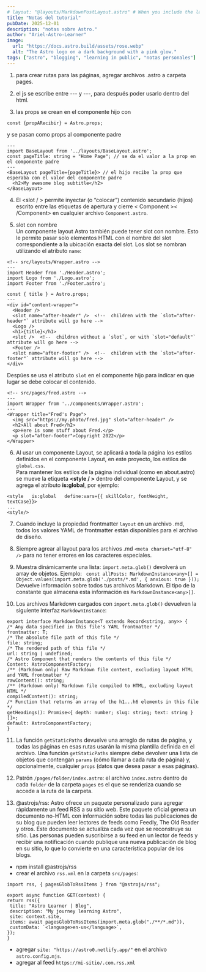 ```yaml
---
# layout: "@layouts/MarkdownPostLayout.astro" # When you include the layout frontmatter property in an .md file, all of your frontmatter YAML values are available to the layout file.
title: "Notas del tutorial"
pubDate: 2025-12-01
description: "notas sobre Astro."
author: "Ariel-Astro-Learner"
image:
  url: "https://docs.astro.build/assets/rose.webp"
  alt: "The Astro logo on a dark background with a pink glow."
tags: ["astro", "blogging", "learning in public", "notas personales"]
---
```


1. para crear rutas para las páginas, agregar archivos .astro a carpeta pages.

2. el js se escribe entre --- y ---, para después poder usarlo dentro del html.
3. las props se crean en el componente hijo con

```
const {propARecibir} = Astro.props;
```

y se pasan como props al componente padre

```
---
import BaseLayout from '../layouts/BaseLayout.astro';
const pageTitle: string = "Home Page"; // se da el valor a la prop en el componente padre
---
<BaseLayout pageTitle={pageTitle}> // el hijo recibe la prop que esperaba con el valor del componente padre
  <h2>My awesome blog subtitle</h2>
</BaseLayout>
```

4. El <slot / > permite inyectar (o “colocar”) contenido secundario (hijos) escrito entre las etiquetas de apertura y cierre < Component >< /Component> en cualquier archivo `Component.astro`.

5. slot con nombre  
   Un componente layout Astro también puede tener slot con nombre. Esto le permite pasar solo elementos HTML con el nombre del slot correspondiente a la ubicación exacta del slot. Los slot se nombran utilizando el atributo `name`:

```
<!-- src/layouts/Wrapper.astro -->
---
import Header from './Header.astro';
import Logo from './Logo.astro';
import Footer from './Footer.astro';

const { title } = Astro.props;
---
<div id="content-wrapper">
  <Header />
  <slot name="after-header" />  <!--  children with the `slot="after-header"` attribute will go here -->
  <Logo />
  <h1>{title}</h1>
  <slot />  <!--  children without a `slot`, or with `slot="default"` attribute will go here -->
  <Footer />
  <slot name="after-footer" />  <!--  children with the `slot="after-footer"` attribute will go here -->
</div>

```

Despúes se usa el atributo `slot` en el componente hijo para indicar en que lugar se debe colocar el contenido.

```
<!-- src/pages/fred.astro -->
---
import Wrapper from '../components/Wrapper.astro';
---
<Wrapper title="Fred's Page">
  <img src="https://my.photo/fred.jpg" slot="after-header" />
  <h2>All about Fred</h2>
  <p>Here is some stuff about Fred.</p>
  <p slot="after-footer">Copyright 2022</p>
</Wrapper>
```

6. Al usar un componente Layout, se aplicará a toda la página los estilos definidos en el componente Layout, en este proyecto, los estilos de `global.css`.  
   Para mantener los estilos de la página individual (como en about.astro) se mueve la etiqueta **<style / >** dentro del componente Layout, y se agrega el atributo **is:global**, por ejemplo:

```
<style   is:global   define:vars={{ skillColor, fontWeight, textCase}}>
...
<style/>
```

7. Cuando incluye la propiedad frontmatter `layout` en un archivo .md, todos los valores YAML de frontmatter están disponibles para el archivo de diseño.
8. Siempre agrear al layout para los archivos .md `<meta charset="utf-8" />` para no tener errores en los caracteres especiales.

9. Muestra dinámicamente una lista:
   `import.meta.glob()` devolverá un array de objetos. Ejemplo:
   ` const allPosts: MarkdownInstance<any>[] = Object.values(import.meta.glob('./posts/*.md', { anxious: true }));`
   Devuelve información sobre todos tus archivos Markdown. El tipo de la constante que almacena esta información es `MarkdownInstance<any>[]`.

10. Los archivos Markdown cargados con `import.meta.glob()` devuelven la siguiente interfaz `MarkdownInstance`:

```
export interface MarkdownInstance<T extends Record<string, any>> {
/* Any data specified in this file's YAML frontmatter */
frontmatter: T;
/* The absolute file path of this file */
file: string;
/* The rendered path of this file */
url: string | undefined;
/* Astro Component that renders the contents of this file */
Content: AstroComponentFactory;
/** (Markdown only) Raw Markdown file content, excluding layout HTML and YAML frontmatter */
rawContent(): string;
/** (Markdown only) Markdown file compiled to HTML, excluding layout HTML */
compiledContent(): string;
/* Function that returns an array of the h1...h6 elements in this file */
getHeadings(): Promise<{ depth: number; slug: string; text: string }[]>;
default: AstroComponentFactory;
}
```

11. La función `getStaticPaths` devuelve una arreglo de rutas de página, y todas las páginas en esas rutas usarán la misma plantilla definida en el archivo.
    Una función `getStaticPaths` siempre debe devolver una lista de objetos que contengan `params` (cómo llamar a cada ruta de página) y, opcionalmente, cualquier `props` (datos que desea pasar a esas páginas).

12. Patrón `/pages/folder/index.astro`: el archivo `index.astro` dentro de cada `folder` de la carpeta `pages` es el que se renderiza cuando se accede a la ruta de la carpeta.

13. @astrojs/rss: Astro ofrece un paquete personalizado para agregar rápidamente un feed RSS a su sitio web.
    Este paquete oficial genera un documento no-HTML con información sobre todas las publicaciones de su blog que pueden leer lectores de feeds como Feedly, The Old Reader y otros. Este documento se actualiza cada vez que se reconstruye su sitio.
    Las personas pueden suscribirse a su feed en un lector de feeds y recibir una notificación cuando publique una nueva publicación de blog en su sitio, lo que lo convierte en una característica popular de los blogs.

- npm install @astrojs/rss
- crear el archivo `rss.xml` en la carpeta `src/pages`:

```
import rss, { pagesGlobToRssItems } from "@astrojs/rss";

export async function GET(context) {
return rss({
 title: "Astro Learner | Blog",
 description: "My journey learning Astro",
 site: context.site,
 items: await pagesGlobToRssItems(import.meta.glob("./**/*.md")),
 customData: `<language>en-us</language>`,
});
}
```
- agregar `site: "https://astro0.netlify.app/"` en el archivo `astro.config.mjs`.
- agregar al feed `https://mi-sitio/.com.rss.xml`
